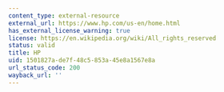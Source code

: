 ```yaml
---
content_type: external-resource
external_url: https://www.hp.com/us-en/home.html
has_external_license_warning: true
license: https://en.wikipedia.org/wiki/All_rights_reserved
status: valid
title: HP
uid: 1501827a-de7f-48c5-853a-45e8a1567e8a
url_status_code: 200
wayback_url: ''
---
```


